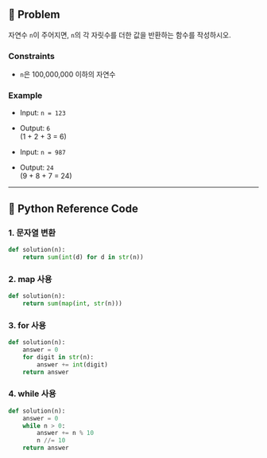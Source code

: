 ## 🧠 Problem
자연수 `n`이 주어지면, `n`의 각 자릿수를 더한 값을 반환하는 함수를 작성하시오.

### Constraints
- `n`은 100,000,000 이하의 자연수

### Example
- Input: `n = 123`
- Output: `6`  
  (1 + 2 + 3 = 6)

- Input: `n = 987`
- Output: `24`  
  (9 + 8 + 7 = 24)

---

## 🐍 Python Reference Code

### 1. 문자열 변환
```python
def solution(n):
    return sum(int(d) for d in str(n))
```

### 2. map 사용
```python
def solution(n):
    return sum(map(int, str(n)))
```

### 3. for 사용
```python
def solution(n):
    answer = 0
    for digit in str(n):
        answer += int(digit)
    return answer
```

### 4. while 사용
```python
def solution(n):
    answer = 0
    while n > 0:
        answer += n % 10
        n //= 10
    return answer
```
